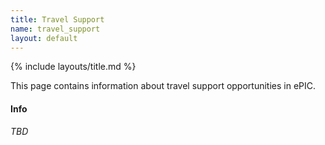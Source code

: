 ```yaml
---
title: Travel Support
name: travel_support
layout: default
---
```


{% include layouts/title.md %}

This page contains information about travel support opportunities in ePIC.

#### Info

_TBD_
